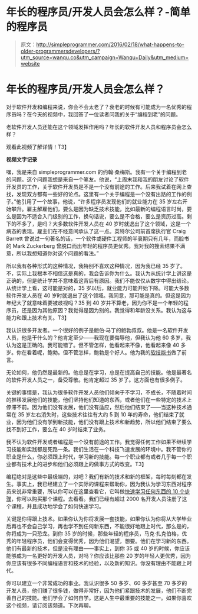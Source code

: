 # 年长的程序员/开发人员会怎么样？-简单的程序员

> 原文：<http://simpleprogrammer.com/2016/02/18/what-happens-to-older-programmersdevelopers/?utm_source=wanqu.co&utm_campaign=Wanqu+Daily&utm_medium=website>

# 年长的程序员/开发人员会怎么样？

对于软件开发和编程来说，你会不会太老了？衰老的时候有可能成为一名优秀的程序员吗？在今天的视频中，我回答了一位读者问我的关于“编程到老”的问题。

老软件开发人员还能在这个领域发挥作用吗？年长的软件开发人员和程序员会怎么样？

观看此视频了解详情！T3】

**视频文字记录**

嘿，我是来自 simpleprogrammer.com 的约翰·桑梅斯。我有一个关于编程到老的问题。这个问题我想是来自一个笔友。他说，“上周末我和我的朋友讨论了软件开发员的工作，关于软件开发员是不是一个没有前途的工作。后来我试着在网上查找，发现双方都有一些好的论点。这里有一个关于编程是一个没有出路的工作的例子。”他引用了一个故事，他说，“许多程序员发现他们的就业能力在 35 岁左右开始攀升。雇主解雇他们，要么是因为缺乏技术技能，比如最新的编程语言时尚，要么是因为不适合入门级别的工作，换句话说，要么是不合格，要么是资历过高。剩下的不多了，是吗？大多数软件开发人员在 40 岁时就退出了这个领域，这是一个病态的表现。雇主们在不经意间承认了这一点。英特尔公司前首席执行官 Craig Barrett 曾说过一句著名的话，一个软件或硬件工程师的半衰期只有几年，而脸书的 Mark Zuckerberg 曾脱口而出年轻的程序员更优秀。我对我的搜索结果不满意，所以我想知道你对这个问题的看法。”

所以我有各种形式的这种情况，我特别不喜欢这种情况，因为我已经 35 岁了。不，实际上我根本不相信这是真的，我会告诉你为什么。我认为从统计学上讲这是正确的，但是统计学并不意味着这背后有原因。我们不能仅仅从数字中得出结论。从统计学上看，这可能是对的，35 岁以后，就业能力可能开始下降。可能大多数软件开发人员在 40 岁时就退出了这个领域。我同意，那可能是真的。但这是因为年纪大了就意味着要被歧视吗？35 到 40 岁并不算老，因为你不是一个年轻的程序员，还是因为其他原因？我觉得是因为别的。我觉得和年龄没关系。我认为这与能力和跟上技术有关。T3】

我认识很多开发者。一个很好的例子是鲍伯·马丁的鲍勃叔叔。他是一名软件开发人员，他是干什么的？他肯定至少——我现在要侮辱他，但我认为他 60 多岁，我认为这是正确的。我可能错了。但不管怎样，他看起来不像，他看起来像 40 多岁。你在看着呢，鲍勃。但不管怎样，鲍勃是个好人。他为我的[软技能书](https://simpleprogrammer.com/softskills)做了前言。

无论如何，他仍然是最新的。他总是在学习，总是在提高自己的技能。他是最著名的软件开发人员之一，备受尊敬。他肯定超过 35 岁了。这方面也有很多例子。

关键的事情是，我认为很多软件开发人员他们倾向于不学习，不成长，不随着时间的推移发展他们的技能，他们坚持他们知道的东西，或者他们在一些特定的技术上停滞不前。因为他们没有发展，他们没有适应，然后他们结束了——当这种技术通常在 35 岁左右消失时，这些技术往往有大约 5 到 10 年的寿命，他们结束了就业，因为他们没有学到新技能，他们没有跟上技术和新趋势，所以他们结束了要么找不到好工作，要么在 40 岁时结束了业务。

我不认为软件开发或者编程是一个没有前途的工作。我觉得任何工作如果不继续学习技能和实践都是死路一条。我们生活在一个科技飞速发展的环境中。我不管你的职业是什么，你必须跟上时代，学习新的技能。每一个职业都有或者几乎每一个职业都有技术上的进步和他们必须跟上的做事方式的改变。T3】

编程绝对是这些中最极端的，对吧？我们有新的技术和新的框架，每时每刻都在发生。事实上，我已经建立了一个实际的课程来帮助你，因为我认为学习东西对程序员来说非常重要，所以你可以在这里查看它，它叫做[快速学习任何东西的 10 个步骤](https://simpleprogrammer.com/10stepstolearn)，你可以购买那个课程。去看看。我们已经有超过 2000 名开发人员注册了这个课程，并且成功地学会了如何快速学习。

关键是你得跟上技术。如果你认为你将发展一套技能，如果你认为你将从大学毕业后再也不会自己学习，再也学不到任何新东西，不能很好地跟上时代，那么是的，你将成为一只恐龙。到你 35 岁的时候，那些年轻的程序员，马克·扎克伯格，优秀的年轻程序员，他们会变得优秀，因为他们渴望，想要。他们在学习新的东西。他们有最新的技术，但是没有理由——事实上，到你 35 或 40 岁的时候，你应该能够成为一名更好的开发人员，对吗？你应该比那些 20 岁的年轻人更优秀，因为你应该有很多不同编程语言和技术的经验，以及新的知识。你没有理由不能跟上时代。

你可以建立一个非常成功的事业。我认识很多 50 多岁、60 多岁甚至 70 多岁的开发人员，他们赚了很多钱，做得非常好，因为他们紧跟技术的发展，他们不断完善自己的技能。他们学会了如何自学。这是人生中最重要的技能之一。如果你喜欢这个视频，请订阅该频道。下次再聊。